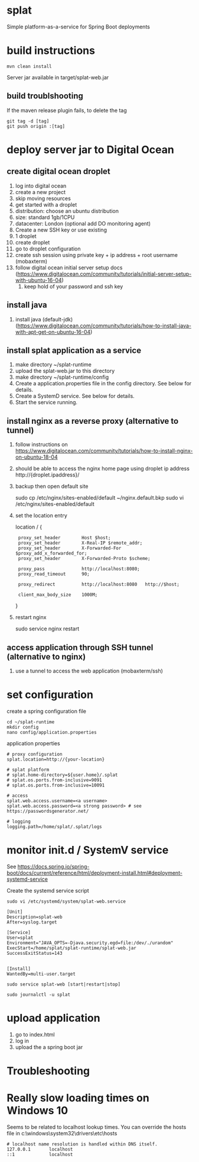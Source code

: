 # splat

Simple platform-as-a-service for Spring Boot deployments

# build instructions

    mvn clean install

Server jar available in target/splat-web.jar

## build troublshooting

If the maven release plugin fails, to delete the tag

	git tag -d [tag]
	git push origin :[tag]

# deploy server jar to Digital Ocean

## create digital ocean droplet

1. log into digital ocean
2. create a new project
3. skip moving resources
4. get started with a droplet
5. distribution: choose an ubuntu distribution
6. size: standard 1gb/1CPU
7. datacenter: London (optional add DO monitoring agent)
8. Create a new SSH key or use existing
9. 1 droplet 
10. create droplet
11. go to droplet configuration
12. create ssh session using private key + ip address + root username (mobaxterm)
13. follow digital ocean initial server setup docs (https://www.digitalocean.com/community/tutorials/initial-server-setup-with-ubuntu-16-04)
    1. keep hold of your password and ssh key
    
## install java

1. install java (default-jdk) (https://www.digitalocean.com/community/tutorials/how-to-install-java-with-apt-get-on-ubuntu-16-04)

## install splat application as a service

1. make directory ~/splat-runtime
2. upload the splat-web.jar to this directory
3. make directory ~/splat-runtime/config
4. Create a application.properties file in the config directory. See below for details.
5. Create a SystemD service. See below for details.
6. Start the service running.

## install nginx as a reverse proxy (alternative to tunnel)

1. follow instructions on https://www.digitalocean.com/community/tutorials/how-to-install-nginx-on-ubuntu-18-04
2. should be able to access the nginx home page using droplet ip address http://{droplet.ipaddress}/
3. backup then open default site

	sudo cp /etc/nginx/sites-enabled/default ~/nginx.default.bkp
	sudo vi /etc/nginx/sites-enabled/default
	
4. set the location entry

	location / {
	
		proxy_set_header        Host $host;
		proxy_set_header        X-Real-IP $remote_addr;
		proxy_set_header        X-Forwarded-For $proxy_add_x_forwarded_for;
		proxy_set_header        X-Forwarded-Proto $scheme;

		proxy_pass              http://localhost:8080;
		proxy_read_timeout      90;

		proxy_redirect          http://localhost:8080   http://$host;
                
		client_max_body_size	1000M;
                
	}	
	
5. restart nginx

	sudo service nginx restart

## access application through SSH tunnel (alternative to nginx)

1. use a tunnel to access the web application (mobaxterm/ssh)

# set configuration

create a spring configuration file

	cd ~/splat-runtime
	mkdir config
	nano config/application.properties
	
application properties

	# proxy configuration
	splat.location=http://{your-location}

	# splat platform	
	# splat.home-directory=${user.home}/.splat
	# splat.os.ports.from-inclusive=9091
	# splat.os.ports.from-inclusive=10091
	
	# access
	splat.web.access.username=<a username>
	splat.web.access.password=<a strong password> # see https://passwordsgenerator.net/
	
	# logging
	logging.path=/home/splat/.splat/logs

# monitor init.d / SystemV service

See https://docs.spring.io/spring-boot/docs/current/reference/html/deployment-install.html#deployment-systemd-service

Create the systemd service script

	sudo vi /etc/systemd/system/splat-web.service

	[Unit]
	Description=splat-web
	After=syslog.target
	
	[Service]
	User=splat	
	Environment="JAVA_OPTS=-Djava.security.egd=file:/dev/./urandom"	
	ExecStart=/home/splat/splat-runtime/splat-web.jar
	SuccessExitStatus=143
	
	
	[Install]
	WantedBy=multi-user.target

	sudo service splat-web [start|restart|stop]
	
	sudo journalctl -u splat
	
# upload application

1. go to index.html
2. log in
3. upload the a spring boot jar

# Troubleshooting

# Really slow loading times on Windows 10

Seems to be related to localhost lookup times. You can override the hosts file in c:\windows\system32\drivers\etc\hosts

	# localhost name resolution is handled within DNS itself.
	127.0.0.1       localhost
	::1             localhost
